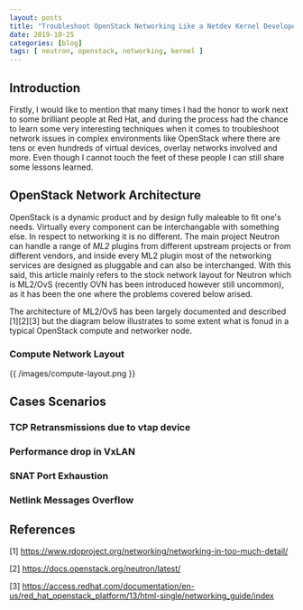 ```yaml
---
layout: posts
title: "Troubleshoot OpenStack Networking Like a Netdev Kernel Developer - Part 1"
date: 2019-10-25
categories: [blog]
tags: [ neutron, openstack, networking, kernel ]
---
```


## Introduction

Firstly, I would like to mention that many times I had the honor to work next to some brilliant people at Red Hat, and during the process had the chance to learn some very interesting techniques when it comes to troubleshoot network issues in complex environments like OpenStack where there are tens or even hundreds of virtual devices, overlay networks involved and more. Even though I cannot touch the feet of these people I can still share some lessons learned.


## OpenStack Network Architecture

OpenStack is a dynamic product and by design fully maleable to fit one's needs. Virtually every component can be interchangable with something else. In respect to networking it is no different. The main project Neutron can handle a range of _ML2_ plugins from different upstream projects or from different vendors, and inside every ML2 plugin most of the networking services are designed as pluggable and can also be interchanged. With this said, this article mainly refers to the stock network layout for Neutron which is ML2/OvS (recently OVN has been introduced however still uncommon), as it has been the one where the problems covered below arised.

The architecture of ML2/OvS has been largely documented and described [1][2][3] but the diagram below illustrates to some extent what is fonud in a typical OpenStack compute and networker node.

### Compute Network Layout

 {{ /images/compute-layout.png }}


## Cases Scenarios

### TCP Retransmissions due to vtap device

### Performance drop in VxLAN

### SNAT Port Exhaustion

### Netlink Messages Overflow

## References

[1] https://www.rdoproject.org/networking/networking-in-too-much-detail/

[2] https://docs.openstack.org/neutron/latest/

[3] https://access.redhat.com/documentation/en-us/red_hat_openstack_platform/13/html-single/networking_guide/index

